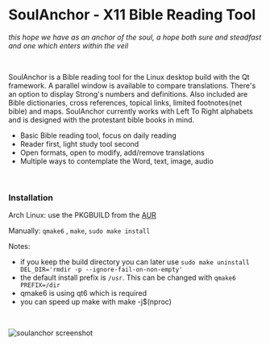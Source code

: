# SoulAnchor - X11 Bible Reading Tool

*this hope we have as an anchor of the soul, a hope both sure and steadfast and one which enters within the veil*

&nbsp;

SoulAnchor is a Bible reading tool for the Linux desktop build with the Qt framework. A parallel window is available to compare translations. There's an option to display Strong's numbers and definitions. Also included are Bible dictionaries, cross references, topical links, limited footnotes(net bible) and maps. SoulAnchor currently works with Left To Right alphabets and is designed with the protestant bible books in mind.

* Basic Bible reading tool, focus on daily reading
* Reader first, light study tool second
* Open formats, open to modify, add/remove translations
* Multiple ways to contemplate the Word, text, image, audio

&nbsp;

### Installation

Arch Linux: use the PKGBUILD from the [AUR](https://aur.archlinux.org/packages/soulanchor "archlinux user depository")

Manually: `qmake6` , `make`, `sudo make install`  
 
Notes:  
* if you keep the build directory you can later use `sudo make uninstall DEL_DIR='rmdir -p --ignore-fail-on-non-empty'`  
* the default install prefix is `/usr`. This can be changed with `qmake6 PREFIX=/dir`  
* qmake6 is using qt6 which is required  
* you can speed up make with make -j$(nproc)

&nbsp;

![soulanchor screenshot](/../screenshots/soulanchor-01.png?raw=true "screenshot")
